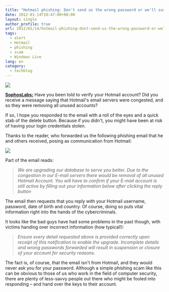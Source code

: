 ```yaml
---
title: "Hotmail phishing: Don't send us the wrong password or we'll suspend your account!"
date: 2012-01-14T10:47:00+00:00
layout: single
author_profile: true
url: 2012/01/14/hotmail-phishing-dont-send-us-the-wrong-password-or-well-suspend-your-account/
tags:
  - alert
  - Hotmail
  - phishing
  - scam
  - Windows Live
lang: en
category: 
  - techblog
---
```

![](http://4.bp.blogspot.com/-Cc6WHxrxHpw/TxFVbqit4mI/AAAAAAAAEZY/0j0bomo5w94/s1600/hotmail-170.jpg)

**[SophosLabs:](http://nakedsecurity.sophos.com/)** Have you been told to verify your Hotmail account? Did you receive a message saying that Hotmail's email servers were congested, and so they were removing all unused accounts?

If so, I hope you responded to the email with a roll of the eyes and a quick stab of the delete button. Because if you didn't, you might have been at risk of having your login credentials stolen.

Thanks to the reader, who forwarded us the following phishing email that he and others received, posing as communication from Hotmail:

![](http://3.bp.blogspot.com/-xzB5_-ecJsw/TxFVBbteP0I/AAAAAAAAEZQ/ybgCQYY8jm4/s1600/hotmail-verification.jpg)

Part of the email reads:

> _We are upgrading our database to serve you better. Due to the congestion in our E-mail servers there would be removal of all unused Hotmail Account. You will have to confirm if your E-mail account is still active by filling out your information below after clicking the reply button_

The email then requests that you reply with your Hotmail username, password, date of birth and country. Of course, doing so puts vital information right into the hands of the cybercriminals.

It looks like the bad guys have had some problems in the past though, with victims handing over incorrect information (how typical!):

> _Ensure every detail requested above is provided correctly upon receipt of this notification to enable the upgrade. Incomplete details and wrong passwords forwarded will result in suspension or closure of your account for security reasons._

The fact is, of course, that the email isn't from Hotmail, and they would never ask you for your password. Although a simple phishing scam like this can be obvious to those of us who work in the field of computer security, there are plenty of less-savvy people out there who might be fooled into responding – and hand over the keys to their account.